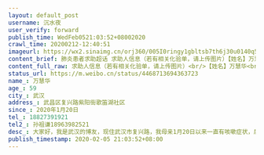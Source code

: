 ```yaml
---
layout: default_post
username: 沉水夜
user_verify: forward
publish_time: WedFeb0521:03:52+08002020
crawl_time: 20200212-12:40:51
imageurl: https://wx2.sinaimg.cn/orj360/005I0ringy1gbltsb7th6j30u0140q5v.jpg,https://wx3.sinaimg.cn/orj360/005I0ringy1gbltsc6dulj32003k0kjm.jpg,https://wx1.sinaimg.cn/orj360/005I0ringy1gbltsdl4awj32003k0x6p.jpg,https://wx1.sinaimg.cn/orj360/005I0ringy1gbltsf9c65j32003k0e82.jpg
content_brief: 肺炎患者求助超话 求助人信息（若有相关化验单，请上传图片）【姓名】万慧华【年龄】59【所在城市】武汉【所在小区、社区】武昌区复兴路紫阳街歌笛湖社区【患病时间】2020年1月20日【联系方式】18827391921【其他紧急联系人】孙祖谦 18963982521【病情描述】大家好，我是武汉的博友，现住 ...全文
content_full_raw: 求助人信息（若有相关化验单，请上传图片）<br/>【姓名】万慧华<br/>【年龄】59<br/>【所在城市】武汉<br/>【所在小区、社区】武昌区复兴路紫阳街歌笛湖社区<br/>【患病时间】2020年1月20日<br/>【联系方式】18827391921<br/>【其他紧急联系人】孙祖谦18963982521<br/>【病情描述】大家好，我是武汉的博友，现住武汉市复兴路，我母亲1月20日以来一直有咳嗽症状，后开始发烧，37到39度之间起伏不定。1月26日去市三医院做ct检查，结果为“多大小片状模糊影，肺部纹理增多，该院当时也做不了核酸检测，遂建议先吃药。同时，我们把情况上报给紫阳街歌笛湖社区。社区建议我们去天佑医院检查，1月28日我们去天佑医院再次做ct检查，显示“肺部多发斑片，片装模糊密度影”，怀疑为新冠病毒感染，需做核酸检测才能判定，但该院也无法做核酸检测。随后又去省人民医院，医生说情况还好，不用做核酸检测，让我们打针治疗。打了5针，体温下降，2月4日复查，ct仍为阳性，遂做核酸检测，2月5日核酸检测出结果判定为新冠病毒感染，但医院仍无法收治。现病人仍在家隔离，我和父亲也无法确定感染与否，医院拒绝做检查，从发病到现在也有近10多天，时间不等病情发展啊！虽然我母亲的症状相对于其他病人来说可能并没有那么严重，但是也不能拖延不管啊，最后轻症拖成重症，再拖就可能威胁到生命。而且现在社区说如果有床位需自行前往，如果在等待过程中有人比你先到医院，那就得重新排队等待。可是我家并没有私家车，如果120不能及时赶去医院，那什么时候才能住进医院啊。。。无奈至极。。。。<adata-url="http://t.cn/R2WxQOQ"href="http://weibo.com/p/1001018008642010000000000"data-hide=""><spanclass='url-icon'><imgstyle='width:1rem;height:1rem'src='https://h5.sinaimg.cn/upload/2015/09/25/3/timeline_card_small_location_default.png'></span><spanclass="surl-text">武汉</span></a>
status_url: https://m.weibo.cn/status/4468713694363723
name_: 万慧华
age_: 59
city_: 武汉
address_: 武昌区复兴路紫阳街歌笛湖社区
since_: 2020年1月20日
tel_: 18827391921
tel2_: 孙祖谦18963982521
desc_: 大家好，我是武汉的博友，现住武汉市复兴路，我母亲1月20日以来一直有咳嗽症状，后开始发烧，37到39度之间起伏不定。1月26日去市三医院做ct检查，结果为“多大小片状模糊影，肺部纹理增多，该院当时也做不了核酸检测，遂建议先吃药。同时，我们把情况上报给紫阳街歌笛湖社区。社区建议我们去天佑医院检查，1月28日我们去天佑医院再次做ct检查，显示“肺部多发斑片，片装模糊密度影”，怀疑为新冠病毒感染，需做核酸检测才能判定，但该院也无法做核酸检测。随后又去省人民医院，医生说情况还好，不用做核酸检测，让我们打针治疗。打了5针，体温下降，2月4日复查，ct仍为阳性，遂做核酸检测，2月5日核酸检测出结果判定为新冠病毒感染，但医院仍无法收治。现病人仍在家隔离，我和父亲也无法确定感染与否，医院拒绝做检查，从发病到现在也有近10多天，时间不等病情发展啊！虽然我母亲的症状相对于其他病人来说可能并没有那么严重，但是也不能拖延不管啊，最后轻症拖成重症，再拖就可能威胁到生命。而且现在社区说如果有床位需自行前往，如果在等待过程中有人比你先到医院，那就得重新排队等待。可是我家并没有私家车，如果120不能及时赶去医院，那什么时候才能住进医院啊。。。无奈至极。。。。<adata-url="http//t.cn/R2WxQOQ"href="http//weibo.com/p/1001018008642010000000000"data-hide=""><spanclass='url-icon'><imgstyle='width1rem;height1rem'src='https//h5.sinaimg.cn/upload/2015/09/25/3/timeline_card_small_location_default.png'></span><spanclass="surl-text">武汉</span></a>
publish_timestamp: 2020-02-05 21:03:52+08:00
---
```

